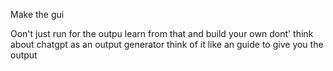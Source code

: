 Make the gui


Oon't just run for the outpu learn from that and build your own
dont' think about chatgpt as an output generator think of it like an guide to give you the output
